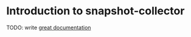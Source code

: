 # Introduction to snapshot-collector

TODO: write [great documentation](http://jacobian.org/writing/what-to-write/)
